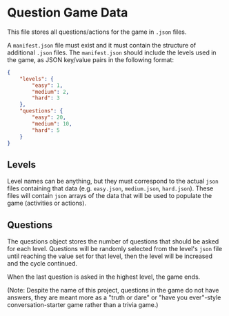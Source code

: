 # Question Game Data

This file stores all questions/actions for the game in `.json` files.

A `manifest.json` file must exist and it must contain the structure of additional `.json` files. The `manifest.json` should include the levels used in the game, as JSON key/value pairs in the following format:

```json
{
    "levels": {
        "easy": 1,
        "medium": 2,
        "hard": 3
    },
    "questions": {
        "easy": 20,
        "medium": 10,
        "hard": 5
    }
}
```

## Levels
Level names can be anything, but they must correspond to the actual `json` files containing that data (e.g. `easy.json`, `medium.json`, `hard.json`). These files will contain `json` arrays of the data that will be used to populate the game (activities or actions).

## Questions
The questions object stores the number of questions that should be asked for each level. Questions will be randomly selected from the level's `json` file until reaching the value set for that level, then the level will be increased and the cycle continued.

When the last question is asked in the highest level, the game ends.

(Note: Despite the name of this project, questions in the game do not have answers, they are meant more as a "truth or dare" or "have you ever"-style conversation-starter game rather than a trivia game.)

